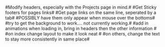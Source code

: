 #Modify headers, especially with the Projects page in mind.#
#Get Sticky footers for pages links#
#Get page links on the same line, seperated by a tab#
#POSSIBLY have them only appear when mouse over the bottoms#
#try to get the background to work.... not currently working.#
#add in animations when loading in, bring in headers then the other information #
#on index change layout to make it look neat #
#on others, change the text to stay more consistently in same place#
